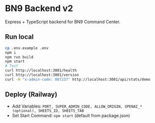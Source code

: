# BN9 Backend v2

Express + TypeScript backend for BN9 Command Center.

## Run local
```bash
cp .env.example .env
npm i
npm run build
npm start
# Test
curl http://localhost:3001/health
curl http://localhost:3001/version
curl -H "x-admin-code: 007237" http://localhost:3001/api/stats/demo
```
## Deploy (Railway)
- Add Variables: `PORT, SUPER_ADMIN_CODE, ALLOW_ORIGIN, OPENAI_* (optional), SHEETS_ID, SHEETS_TAB`
- Set Start Command: `npm start` (default from package.json)
